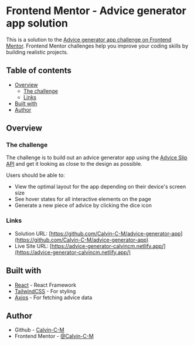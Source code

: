 # Frontend Mentor - Advice generator app solution

This is a solution to the [Advice generator app challenge on Frontend Mentor](https://www.frontendmentor.io/challenges/advice-generator-app-QdUG-13db). Frontend Mentor challenges help you improve your coding skills by building realistic projects.

## Table of contents

- [Overview](#overview)
  - [The challenge](#the-challenge)
  - [Links](#links)
- [Built with](#built-with)
- [Author](#author)

## Overview

### The challenge

The challenge is to build out an advice generator app using the [Advice Slip API](https://api.adviceslip.com) and get it looking as close to the design as possible.

Users should be able to:

- View the optimal layout for the app depending on their device's screen size
- See hover states for all interactive elements on the page
- Generate a new piece of advice by clicking the dice icon

### Links

- Solution URL: [https://github.com/Calvin-C-M/advice-generator-app](https://github.com/Calvin-C-M/advice-generator-app)
- Live Site URL: [https://advice-generator-calvincm.netlify.app/](https://advice-generator-calvincm.netlify.app/)

## Built with

- [React](https://reactjs.org/) - React Framework
- [TailwindCSS](https://tailwindcss.com/) - For styling
- [Axios](https://axios-http.com/) - For fetching advice data

## Author

- Github - [Calvin-C-M](https://github.com/Calvin-C-M)
- Frontend Mentor - [@Calvin-C-M](https://www.frontendmentor.io/profile/Calvin-C-M)